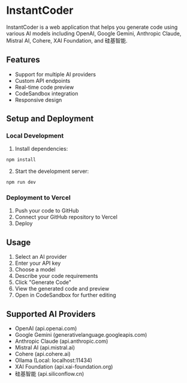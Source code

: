 # InstantCoder

InstantCoder is a web application that helps you generate code using various AI models including OpenAI, Google Gemini, Anthropic Claude, Mistral AI, Cohere, XAI Foundation, and 硅基智能.

## Features

- Support for multiple AI providers
- Custom API endpoints
- Real-time code preview
- CodeSandbox integration
- Responsive design

## Setup and Deployment

### Local Development

1. Install dependencies:
```bash
npm install
```

2. Start the development server:
```bash
npm run dev
```

### Deployment to Vercel

1. Push your code to GitHub
2. Connect your GitHub repository to Vercel
3. Deploy

## Usage

1. Select an AI provider
2. Enter your API key
3. Choose a model
4. Describe your code requirements
5. Click "Generate Code"
6. View the generated code and preview
7. Open in CodeSandbox for further editing

## Supported AI Providers

- OpenAI (api.openai.com)
- Google Gemini (generativelanguage.googleapis.com)
- Anthropic Claude (api.anthropic.com)
- Mistral AI (api.mistral.ai)
- Cohere (api.cohere.ai)
- Ollama (Local: localhost:11434)
- XAI Foundation (api.xai-foundation.org)
- 硅基智能 (api.siliconflow.cn)
